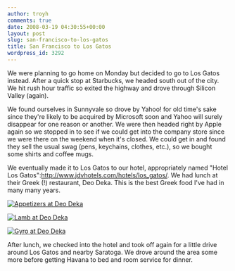 ```yaml
---
author: troyh
comments: true
date: 2008-03-19 04:30:55+00:00
layout: post
slug: san-francisco-to-los-gatos
title: San Francisco to Los Gatos
wordpress_id: 3292
---
```


We were planning to go home on Monday but decided to go to Los Gatos instead. After a quick stop at Starbucks, we headed south out of the city. We hit rush hour traffic so exited the highway and drove through Silicon Valley (again).


<!-- more -->

We found ourselves in Sunnyvale so drove by Yahoo! for old time's sake since they're likely to be acquired by Microsoft soon and Yahoo will surely disappear for one reason or another. We were then headed right by Apple again so we stopped in to see if we could get into the company store since we were there on the weekend when it's closed. We could get in and found they sell the usual swag (pens, keychains, clothes, etc.), so we bought some shirts and coffee mugs.

We eventually made it to Los Gatos to our hotel, appropriately named "Hotel Los Gatos":http://www.jdvhotels.com/hotels/los_gatos/. We had lunch at their Greek (!) restaurant, Deo Deka. This is the best Greek food I've had in many many years.

[![Appetizers at Deo Deka](http://farm3.static.flickr.com/2177/2341075543_be2a51d3bb.jpg)](http://www.flickr.com/photos/troyh/2341075543/)

[![Lamb at Deo Deka](http://farm3.static.flickr.com/2159/2341076283_9586f14f3d.jpg)](http://www.flickr.com/photos/troyh/2341076283/)

[![Gyro at Deo Deka](http://farm3.static.flickr.com/2390/2341910150_b48aa8fc64.jpg)](http://www.flickr.com/photos/troyh/2341910150/)

After lunch, we checked into the hotel and took off again for a little drive around Los Gatos and nearby Saratoga. We drove around the area some more before getting Havana to bed and room service for dinner.
